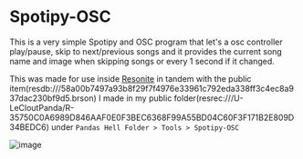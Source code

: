 # Spotipy-OSC
This is a very simple Spotipy and OSC program that let's a osc controller play/pause, skip to next/previous songs and it provides the current song name and image when skipping songs or every 1 second if it changed.

This was made for use inside [Resonite](https://resonite.com) in tandem with the public item(resdb:///58a00b7497a93b8f29f7f4976e33961c792eda338ff3c4ec8a937dac230bf9d5.brson) I made in my public folder(resrec:///U-LeCloutPanda/R-35750C0A6989D846AAF0E0F3BEC6368F99A55BD04C60F3F171B2E809D34BEDC6) under ``Pandas Hell Folder > Tools > Spotipy-OSC``

![image](https://github.com/user-attachments/assets/a7f68dbc-6283-4252-a4d5-3dd42d61bc0d)
